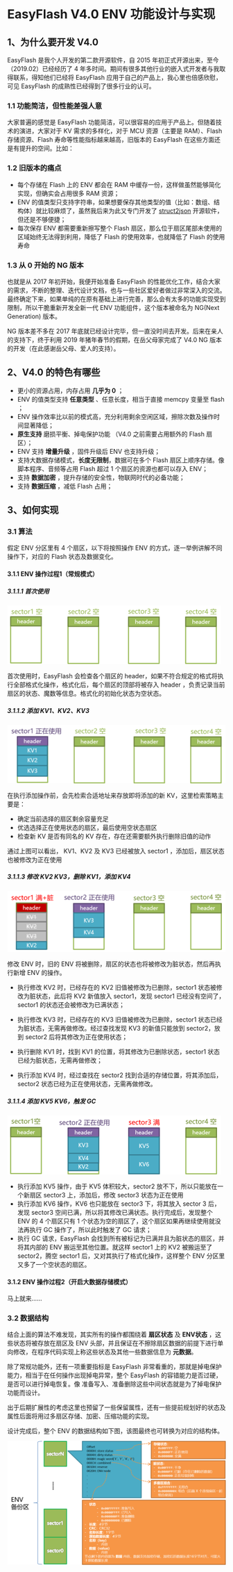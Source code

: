 # EasyFlash V4.0 ENV 功能设计与实现

## 1、为什么要开发 V4.0

EasyFlash 是我个人开发的第二款开源软件，自  2015 年初正式开源出来，至今（2019.02）已经经历了 4 年多时间。期间有很多其他行业的嵌入式开发者与我取得联系，得知他们已经将  EasyFlash  应用于自己的产品上，我心里也倍感欣慰，可见 EasyFlash 的成熟性已经得到了很多行业的认可。

### 1.1 功能简洁，但性能差强人意

大家普遍的感觉是 EasyFlash 功能简洁，可以很容易的应用于产品上。但随着技术的演进，大家对于 KV 需求的多样化，对于 MCU 资源（主要是 RAM）、Flash 存储资源、Flash 寿命等性能指标越来越高，旧版本的 EasyFlash 在这些方面还是有提升的空间。比如：

### 1.2 旧版本的痛点

- 每个存储在 Flash 上的 ENV 都会在 RAM 中缓存一份，这样做虽然能够简化实现，但确实会占用很多 RAM 资源；
- ENV 的值类型只支持字符串，如果想要保存其他类型的值（比如：数组、结构体）就比较麻烦了，虽然我后来为此又专门开发了 [struct2json](https://github.com/armink/struct2json) 开源软件，但还是不够便捷；
- 每次保存 ENV 都需要重新擦写整个 Flash 扇区，那么位于扇区尾部未使用的区域始终无法得到利用，降低了 Flash 的使用效率，也就降低了 Flash 的使用寿命

### 1.3 从 0 开始的 NG 版本

也就是从 2017 年初开始，我便开始准备 EasyFlash 的性能优化工作，结合大家的需求，不断的整理、迭代设计文档，也与一些社区爱好者做过非常深入的交流。最终确定下来，如果单纯的在原有基础上进行完善，那么会有太多的功能实现受到限制，所以干脆重新开发全新一代 ENV 功能组件，这个版本被命名为 NG(Next Generation) 版本。

NG 版本差不多在 2017 年底就已经设计完毕，但一直没时间去开发。后来在亲人的支持下，终于利用 2019 年猪年春节的假期，在岳父母家完成了 V4.0 NG 版本的开发（在此感谢岳父母、爱人的支持）。

## 2、V4.0 的特色有哪些

- 更小的资源占用，内存占用 **几乎为 0** ；
- ENV 的值类型支持 **任意类型** 、任意长度，相当于直接 memcpy 变量至 flash ；
- ENV 操作效率比以前的模式高，充分利用剩余空闲区域，擦除次数及操作时间显著降低；
- **原生支持** 磨损平衡、掉电保护功能 （V4.0 之前需要占用额外的 Flash 扇区）；
- ENV 支持 **增量升级** ，固件升级后 ENV 也支持升级；
- 支持大数据存储模式，**长度无限制**，数据可在多个 Flash 扇区上顺序存储。像脚本程序、音频等占用 Flash 超过 1 个扇区的资源也都可以存入 ENV；
- 支持 **数据加密** ，提升存储的安全性，物联网时代的必备功能；
- 支持 **数据压缩** ，减低 Flash 占用；

## 3、如何实现

### 3.1 算法

假定 ENV 分区里有 4 个扇区，以下将按照操作 ENV 的方式，逐一举例讲解不同操作下，对应的 Flash 状态及数据变化。

#### 3.1.1 ENV 操作过程1（常规模式）

##### 3.1.1.1 首次使用

![env_op1_step1](images/env_op1_step1.png)

首次使用时，EasyFlash 会检查各个扇区的 header，如果不符合规定的格式将执行全部格式化操作，格式化后，每个扇区的顶部将被存入 header ，负责记录当前扇区的状态、魔数等信息。格式化的初始化状态为空状态。

##### 3.1.1.2 添加 KV1、KV2、KV3

![env_op1_step2](images/env_op1_step2.png)

在执行添加操作前，会先检索合适地址来存放即将添加的新 KV，这里检索策略主要是：

- 确定当前选择的扇区剩余容量充足
- 优选选择正在使用状态的扇区，最后使用空状态扇区
- 检查新 KV 是否有同名的 KV 存在，存在还需要额外执行删除旧值的动作

通过上图可以看出， KV1、KV2 及 KV3 已经被放入 sector1 ，添加后，扇区状态也被修改为正在使用

##### 3.1.1.3 修改 KV2 KV3，删除 KV1，添加 KV4

![env_op1_step3](images/env_op1_step3.png)

修改 ENV 时，旧的 ENV 将被删除，扇区的状态也将被修改为脏状态，然后再执行新增 ENV 的操作。

- 执行修改 KV2 时，已经存在的 KV2 旧值被修改为已删除，sector1 状态被修改为脏状态，此后将 KV2 新值放入 sector1，发现 sector1 已经没有空间了，sector1 的状态还会被修改为已满状态；

- 执行修改 KV3 时，已经存在的 KV3 旧值被修改为已删除，sector1 状态已经为脏状态，无需再做修改。经过查找发现 KV3 的新值只能放到 sector2，放到 sector2 后将其修改为正在使用状态；
- 执行删除 KV1 时，找到 KV1 的位置，将其修改为已删除状态，sector1 状态已经为脏状态，无需再做修改；
- 执行添加 KV4 时，经过查找在 sector2 找到合适的存储位置，将其添加后，sector2 状态已经为正在使用状态，无需再做修改。

##### 3.1.1.4 添加 KV5 KV6，触发 GC

![env_op1_step4](images/env_op1_step4.png)

- 执行添加 KV5 操作，由于 KV5 体积较大，sector2 放不下，所以只能放在一个新扇区 sector3 上，添加后，修改 sector3 状态为正在使用
- 执行添加 KV6 操作，KV6 也只能放在 sector3 下，将其放入 sector 3 后，发现 sector3 空间已满，所以将其修改已满状态。执行完成后，发现整个 ENV 的 4 个扇区只有 1 个状态为空的扇区了，这个扇区如果再继续使用就没法再执行 GC 操作了，所以此时触发了 GC 请求；
- 执行 GC 请求，EasyFlash 会找到所有被标记为已满并且为脏状态的扇区，并将其内部的 ENV 搬运至其他位置。就这样 sector1 上的 KV2 被搬运至了 sector2，腾空 sector1 后，又对其执行了格式化操作，这样整个 ENV 分区里又多了一个空状态的扇区。

#### 3.1.2 ENV 操作过程2（开启大数据存储模式）

马上就来……

### 3.2 数据结构

结合上面的算法不难发现，其实所有的操作都围绕着 **扇区状态** 及 **ENV状态** ，这些状态将被存放在扇区及 ENV 头部，并且保证在不擦除扇区数据的前提下进行单向修改，在程序代码实现上称这些状态及其他一些数据信息为 **元数据**。

除了常规功能外，还有一项重要指标是 EasyFlash 非常看重的，那就是掉电保护能力，相当于在任何操作出现掉电异常，整个 EasyFlash 的容错能力是否过硬，是否可以进行掉电恢复。像 准备写入、准备删除这些中间状态就是为了掉电保护功能而设计。

出于后期扩展性的考虑这里也预留了一些保留属性，还有一些提前规划好的状态及属性后面将用过多扇区存储、加密、压缩功能的实现。

设计完成后，整个 ENV 的数据结构如下图，该图最终也可转换为对应的结构体。

![ng_mode_data_structure](images/ng_mode_data_structure.png)
